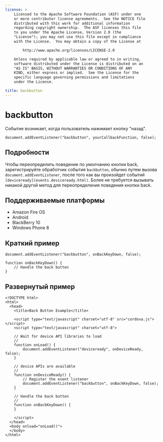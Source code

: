 ```yaml
---
license: >
    Licensed to the Apache Software Foundation (ASF) under one
    or more contributor license agreements.  See the NOTICE file
    distributed with this work for additional information
    regarding copyright ownership.  The ASF licenses this file
    to you under the Apache License, Version 2.0 (the
    "License"); you may not use this file except in compliance
    with the License.  You may obtain a copy of the License at

        http://www.apache.org/licenses/LICENSE-2.0

    Unless required by applicable law or agreed to in writing,
    software distributed under the License is distributed on an
    "AS IS" BASIS, WITHOUT WARRANTIES OR CONDITIONS OF ANY
    KIND, either express or implied.  See the License for the
    specific language governing permissions and limitations
    under the License.

title: backbutton
---
```


# backbutton

Событие возникает, когда пользователь нажимает кнопку "назад".

    document.addEventListener("backbutton", yourCallbackFunction, false);
    

## Подробности

Чтобы переопределить поведение по умолчанию кнопки back, зарегистрируйте обработчик события `backbutton`, обычно путем вызова `document.addEventListener`, после того как вы произойдет событий `[deviceready](events.deviceready.html)`. Более не требуется вызывать никакой другой метод для переопределения поведения кнопки back.

## Поддерживаемые платформы

*   Amazon Fire OS
*   Android
*   BlackBerry 10
*   Windows Phone 8

## Краткий пример

    document.addEventListener("backbutton", onBackKeyDown, false);
    
    function onBackKeyDown() {
        // Handle the back button
    }
    

## Развернутый пример

    <!DOCTYPE html>
    <html>
      <head>
        <title>Back Button Example</title>
    
        <script type="text/javascript" charset="utf-8" src="cordova.js"></script>
        <script type="text/javascript" charset="utf-8">
    
        // Wait for device API libraries to load
        //
        function onLoad() {
            document.addEventListener("deviceready", onDeviceReady, false);
        }
    
        // device APIs are available
        //
        function onDeviceReady() {
            // Register the event listener
            document.addEventListener("backbutton", onBackKeyDown, false);
        }
    
        // Handle the back button
        //
        function onBackKeyDown() {
        }
    
        </script>
      </head>
      <body onload="onLoad()">
      </body>
    </html>